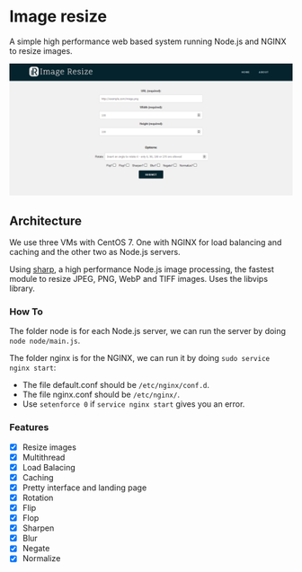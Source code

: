 # Image resize

A simple high performance web based system running Node.js and NGINX to resize images.

![Screenshot](screenshots/resize.png "Screenshot")

## Architecture

We use three VMs with CentOS 7. One with NGINX for load balancing and caching and the other two as Node.js servers.

Using [sharp](https://github.com/lovell/sharp), a high performance Node.js image processing, the fastest module to resize JPEG, PNG, WebP and TIFF images. Uses the libvips library.


### How To

The folder node is for each Node.js server, we can run the server by doing `node node/main.js`.

The folder nginx is for the NGINX, we can run it by doing `sudo service nginx start`:
* The file default.conf should be `/etc/nginx/conf.d`.
* The file nginx.conf should be `/etc/nginx/`.
* Use `setenforce 0` if `service nginx start` gives you an error.


### Features

* [x] Resize images
* [x] Multithread
* [x] Load Balacing
* [x] Caching
* [x] Pretty interface and landing page
* [x] Rotation
* [x] Flip
* [x] Flop
* [x] Sharpen
* [x] Blur
* [x] Negate
* [x] Normalize
